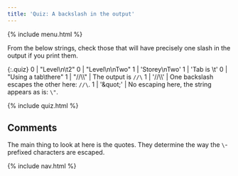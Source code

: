 ```yaml
---
title: 'Quiz: A backslash in the output'
---
```


{% include menu.html %}

From the below strings, check those that will have precisely one slash in the output if you print them.

{:.quiz}
0 | &quot;Level\n\t2&quot;
0 | &quot;Level\n\nTwo&quot;
1 | &apos;Storey\nTwo&apos;
1 | &apos;Tab is \t&apos;
0 | &quot;Using a tab\there&quot;
1 | &quot;//\\\\&quot; | The output is `//\`
1 | &apos;//\\\\&apos; | One backslash escapes the other here: `//\`.
1 | &apos;\&quot;&apos; | No escaping here, the string appears as is: `\"`.

{% include quiz.html %}

## Comments

The main thing to look at here is the quotes. They determine the way the `\`-prefixed characters are escaped.

{% include nav.html %}
